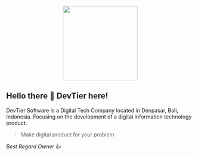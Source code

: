 <p align="center"><a href="https://devtiersoftware.com/" target="_blank"><img src="https://i.postimg.cc/2ykcZmXZ/ICON.png" width="200"></a></p>

## Hello there 👋 DevTier here!
DevTier Software Is a Digital Tech Company located in Denpasar, Bali, Indonesia. Focusing on the development of a digital information technology product.

> Make digital product for your problem

_Best Regard Owner_ 👍
